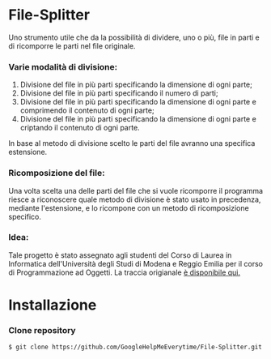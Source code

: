 # File-Splitter
Uno strumento utile che da la possibilità di dividere, uno o più, file in parti e di ricomporre le parti nel file originale. 

### Varie modalità di divisione:
1. Divisione del file in più parti specificando la dimensione di ogni parte;
2. Divisione del file in più parti specificando il numero di parti;
3. Divisione del file in più parti specificando la dimensione di ogni parte e comprimendo il contenuto di ogni parte;
4. Divisione del file in più parti specificando la dimensione di ogni parte e criptando il contenuto di ogni parte.

In base al metodo di divisione scelto le parti del file avranno una specifica estensione.

### Ricomposizione del file:
Una volta scelta una delle parti del file che si vuole ricomporre il programma riesce a riconoscere quale metodo di divisione è stato usato in precedenza, mediante l'estensione, e lo ricompone con un metodo di ricomposizione specifico.

### Idea:
Tale progetto è stato assegnato agli studenti del Corso di Laurea in Informatica dell'Università degli Studi di Modena e Reggio Emilia per il corso di Programmazione ad Oggetti.
La traccia origianale [è disponibile qui.](http://didattica.agentgroup.unimore.it/wiki/images/4/48/Tesina1920.pdf)

# Installazione
### Clone repository
```console
$ git clone https://github.com/GoogleHelpMeEverytime/File-Splitter.git
```

